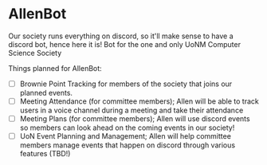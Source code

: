 # AllenBot

Our society runs everything on discord, so it'll make sense to have a discord bot, hence here it is! Bot for the one and only UoNM Computer Science Society 

Things planned for AllenBot:

- [ ] Brownie Point Tracking for members of the society that joins our planned events.
- [ ] Meeting Attendance (for committee members); Allen will be able to track users in a voice channel during a meeting and take their attendance
- [ ] Meeting Plans (for committee members); Allen will use discord events so members can look ahead on the coming events in our society!
- [ ] UoN Event Planning and Management; Allen will help committee members manage events that happen on discord through various features (TBD!)